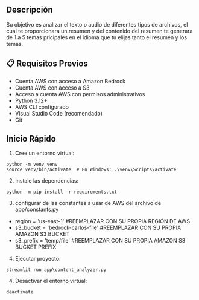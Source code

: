 
## Descripción

Su objetivo es analizar el texto o audio de diferentes tipos de archivos, el cual te proporcionara un resumen y del contenido del resumen te generara de 1 a 5 temas pricipales en el idioma que tu elijas tanto el resumen y los temas.


## 📋 Requisitos Previos
- Cuenta AWS con acceso a Amazon Bedrock
- Cuenta AWS con acceso a S3
- Acceso a cuenta AWS con permisos administrativos
- Python 3.12+
- AWS CLI configurado
- Visual Studio Code (recomendado)
- Git

## Inicio Rápido

1. Cree un entorno virtual:
```
python -m venv venv
source venv/bin/activate  # En Windows: .\venv\Scripts\activate
```

2. Instale las dependencias:
```
python -m pip install -r requirements.txt
```

3. configurar de las constantes a usar de AWS del archivo de app/constants.py

- region = 'us-east-1' #REEMPLAZAR CON SU PROPIA REGIÓN DE AWS
- s3_bucket = 'bedrock-carlos-file' #REEMPLAZAR CON SU PROPIA AMAZON S3 BUCKET
- s3_prefix = 'temp/file' #REEMPLAZAR CON SU PROPIA AMAZON S3 BUCKET PREFIX


4. Ejecutar proyecto:
```
streamlit run app\content_analyzer.py
```

4. Desactivar el entorno virtual:
```
deactivate
```

